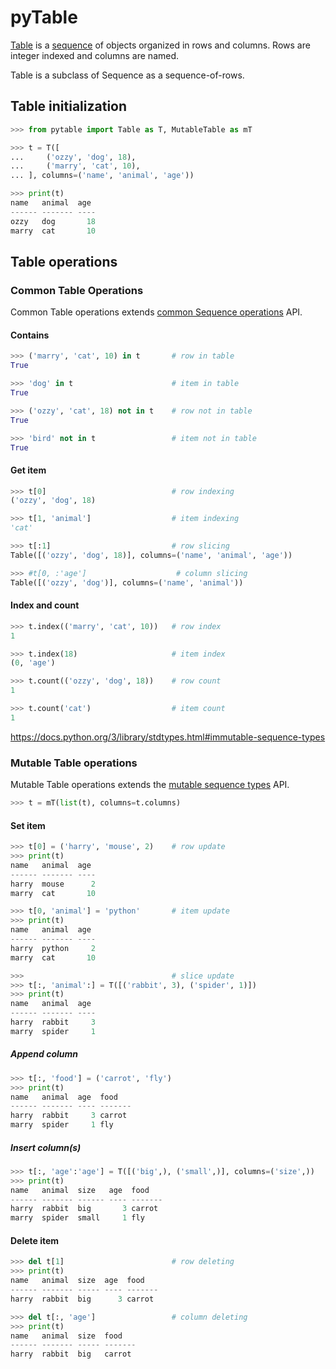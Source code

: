 # pyTable

[table]: <https://en.wikipedia.org/wiki/Table_(information)>
[sequence]: <https://docs.python.org/3/library/collections.abc.html#collections.abc.Sequence>

[Table][table] is a [sequence] of objects organized in rows and columns.
Rows are integer indexed and columns are named.

Table is a subclass of Sequence as a sequence-of-rows.

## Table initialization

~~~python
>>> from pytable import Table as T, MutableTable as mT

>>> t = T([
...     ('ozzy', 'dog', 18),
...     ('marry', 'cat', 10),
... ], columns=('name', 'animal', 'age'))

>>> print(t)
name   animal  age 
------ ------- ----
ozzy   dog       18
marry  cat       10

~~~

## Table operations

### Common Table Operations

Common Table operations extends [common Sequence operations](<https://docs.python.org/3/library/stdtypes.html#common-sequence-operations>) API.

#### Contains
~~~python
>>> ('marry', 'cat', 10) in t       # row in table
True

>>> 'dog' in t                      # item in table
True

>>> ('ozzy', 'cat', 18) not in t    # row not in table
True

>>> 'bird' not in t                 # item not in table
True

~~~

#### Get item
~~~python
>>> t[0]                            # row indexing
('ozzy', 'dog', 18)

>>> t[1, 'animal']                  # item indexing
'cat'

>>> t[:1]                           # row slicing
Table([('ozzy', 'dog', 18)], columns=('name', 'animal', 'age'))

>>> #t[0, :'age']                    # column slicing
Table([('ozzy', 'dog')], columns=('name', 'animal'))

~~~

#### Index and count
~~~python
>>> t.index(('marry', 'cat', 10))   # row index
1

>>> t.index(18)                     # item index
(0, 'age')

>>> t.count(('ozzy', 'dog', 18))    # row count
1

>>> t.count('cat')                  # item count
1

~~~

<https://docs.python.org/3/library/stdtypes.html#immutable-sequence-types>

### Mutable Table operations

Mutable Table operations extends the [mutable sequence types](<https://docs.python.org/3/library/stdtypes.html#mutable-sequence-types>) API.

~~~python
>>> t = mT(list(t), columns=t.columns)

~~~

#### Set item
~~~python
>>> t[0] = ('harry', 'mouse', 2)    # row update
>>> print(t)
name   animal  age 
------ ------- ----
harry  mouse      2
marry  cat       10

>>> t[0, 'animal'] = 'python'       # item update
>>> print(t)
name   animal  age 
------ ------- ----
harry  python     2
marry  cat       10

>>>                                 # slice update
>>> t[:, 'animal':] = T([('rabbit', 3), ('spider', 1)])
>>> print(t)
name   animal  age 
------ ------- ----
harry  rabbit     3
marry  spider     1

~~~

##### Append column
~~~python
>>> t[:, 'food'] = ('carrot', 'fly')
>>> print(t)
name   animal  age  food   
------ ------- ---- -------
harry  rabbit     3 carrot 
marry  spider     1 fly    

~~~

##### Insert column(s)
~~~python
>>> t[:, 'age':'age'] = T([('big',), ('small',)], columns=('size',))
>>> print(t)
name   animal  size   age  food   
------ ------- ------ ---- -------
harry  rabbit  big       3 carrot 
marry  spider  small     1 fly    

~~~

#### Delete item
~~~python
>>> del t[1]                        # row deleting
>>> print(t)
name   animal  size  age  food   
------ ------- ----- ---- -------
harry  rabbit  big      3 carrot 

>>> del t[:, 'age']                 # column deleting
>>> print(t)
name   animal  size  food   
------ ------- ----- -------
harry  rabbit  big   carrot 

~~~
